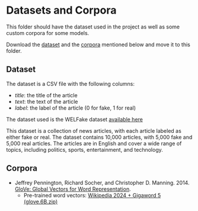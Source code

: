 # Datasets and Corpora

This folder should have the dataset used in the project as well as some custom corpora for some models.

Download the [dataset](#dataset) and the [corpora](#corpora) mentioned below and move it to this folder.

## Dataset

The dataset is a CSV file with the following columns:

- _title_: the title of the article
- _text_: the text of the article
- _label_: the label of the article (0 for fake, 1 for real)

The dataset used is the WELFake dataset [available here](https://www.kaggle.com/datasets/saurabhshahane/fake-news-classification)

This dataset is a collection of news articles, with each article labeled as either fake or real. The dataset contains 10,000 articles, with 5,000 fake and 5,000 real articles. The articles are in English and cover a wide range of topics, including politics, sports, entertainment, and technology.

## Corpora

- Jeffrey Pennington, Richard Socher, and Christopher D. Manning. 2014. [GloVe: Global Vectors for Word Representation](https://nlp.stanford.edu/pubs/glove.pdf).
  - Pre-trained word vectors: [Wikipedia 2024 + Gigaword 5 (glove.6B.zip)](https://nlp.stanford.edu/data/glove.6B.zip)
